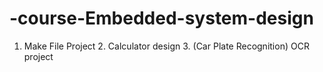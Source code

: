 # -course-Embedded-system-design
1. Make File Project 2. Calculator design 3. (Car Plate Recognition) OCR project 

